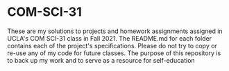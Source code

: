 # COM-SCI-31
These are my solutions to projects and homework assignments assigned in UCLA's COM SCI-31 class in Fall 2021. The README.md for each folder contains each of the project's specifications. Please do not try to copy or re-use any of my code for future classes. The purpose of this repository is to back up my work and to serve as a resource for self-education
